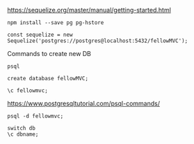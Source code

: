 https://sequelize.org/master/manual/getting-started.html

```
npm install --save pg pg-hstore

const sequelize = new Sequelize('postgres://postgres@localhost:5432/fellowMVC');
```
Commands to create new DB
```
psql

create database fellowMVC;

\c fellowmvc;
```
https://www.postgresqltutorial.com/psql-commands/
```
psql -d fellowmvc;

switch db
\c dbname;
```
